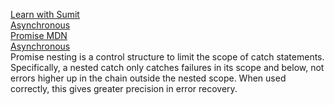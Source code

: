 [Learn with Sumit](https://www.youtube.com/watch?v=IUBd76UQb34)  
[Asynchronous](https://www.youtube.com/watch?v=93kW8DI54W8&list=PLHiZ4m8vCp9OkrURufHpGUUTBjJhO9Ghy&index=86)  
[Promise MDN](https://developer.mozilla.org/en-US/docs/Web/JavaScript/Guide/Using_promises)    
[Asynchronous](https://www.w3schools.com/js/js_callback.asp)  
Promise nesting is a control structure to limit the scope of catch statements. Specifically, a nested catch only catches failures in its scope and below, not errors higher up in the chain outside the nested scope. When used correctly, this gives greater precision in error recovery.
